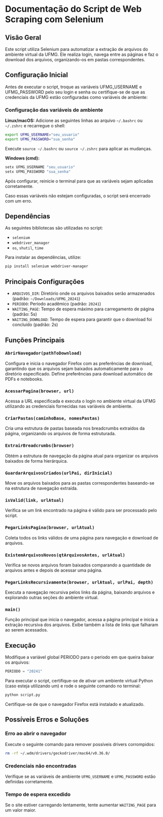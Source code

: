# Documentação do Script de Web Scraping com Selenium

## Visão Geral

Este script utiliza Selenium para automatizar a extração de arquivos do ambiente virtual da UFMG. Ele realiza login, navega entre as páginas e faz o download dos arquivos, organizando-os em pastas correspondentes.

## Configuração Inicial

Antes de executar o script, troque as variáveis UFMG_USERNAME e UFMG_PASSWORD pelo seu login e senha ou certifique-se de que as credenciais da UFMG estão configuradas como variáveis de ambiente:

### Configuração das variáveis de ambiente

**Linux/macOS:** Adicione as seguintes linhas ao arquivo `~/.bashrc` ou `~/.zshrc` e recarregue o shell:

```sh
export UFMG_USERNAME="seu_usuario"
export UFMG_PASSWORD="sua_senha"
```

Execute `source ~/.bashrc` ou `source ~/.zshrc` para aplicar as mudanças.

**Windows (cmd):**

```sh
setx UFMG_USERNAME "seu_usuario"
setx UFMG_PASSWORD "sua_senha"
```

Após configurar, reinicie o terminal para que as variáveis sejam aplicadas corretamente.

Caso essas variáveis não estejam configuradas, o script será encerrado com um erro.

## Dependências

As seguintes bibliotecas são utilizadas no script:

- `selenium`
- `webdriver_manager`
- `os`, `shutil`, `time`

Para instalar as dependências, utilize:

```sh
pip install selenium webdriver-manager
```

## Principais Configurações

- `ARQUIVOS_DIR`: Diretório onde os arquivos baixados serão armazenados (padrão: `~/Downloads/UFMG_20241`)
- `PERIODO`: Período acadêmico (padrão: `20241`)
- `WAITING_PAGE`: Tempo de espera máximo para carregamento de página (padrão: 5s)
- `WAITING_DOWNLOAD`: Tempo de espera para garantir que o download foi concluído (padrão: 2s)

## Funções Principais

### `AbrirNavegador(pathToDownload)`

Configura e inicia o navegador Firefox com as preferências de download, garantindo que os arquivos sejam baixados automaticamente para o diretório especificado. Define preferências para download automático de PDFs e notebooks.

### `AcessarPagina(browser, url)`

Acessa a URL especificada e executa o login no ambiente virtual da UFMG utilizando as credenciais fornecidas nas variáveis de ambiente.

### `CriarPastas(caminhoBase, nomesPastas)`

Cria uma estrutura de pastas baseada nos breadcrumbs extraídos da página, organizando os arquivos de forma estruturada.

### `ExtrairBreadcrumbs(browser)`

Obtém a estrutura de navegação da página atual para organizar os arquivos baixados de forma hierárquica.

### `GuardarArquivosCriados(urlPai, dirInicial)`

Move os arquivos baixados para as pastas correspondentes baseando-se na estrutura de navegação extraída.

### `isValid(link, urlAtual)`

Verifica se um link encontrado na página é válido para ser processado pelo script.

### `PegarLinksPagina(browser, urlAtual)`

Coleta todos os links válidos de uma página para navegação e download de arquivos.

### `ExistemArquivosNovos(qtArquivosAntes, urlAtual)`

Verifica se novos arquivos foram baixados comparando a quantidade de arquivos antes e depois de acessar uma página.

### `PegarLinksRecursivamente(browser, urlAtual, urlPai, depth)`

Executa a navegação recursiva pelos links da página, baixando arquivos e explorando outras seções do ambiente virtual.

### `main()`

Função principal que inicia o navegador, acessa a página principal e inicia a extração recursiva dos arquivos. Exibe também a lista de links que falharam ao serem acessados.

## Execução
Modifique a variável global PERIODO para o periodo em que queira baixar os arquivos:

```py
PERIODO = "20241"
```

Para executar o script, certifique-se de ativar um ambiente virtual Python (caso esteja utilizando um) e rode o seguinte comando no terminal:

```sh
python script.py
```

Certifique-se de que o navegador Firefox está instalado e atualizado.

## Possíveis Erros e Soluções

### Erro ao abrir o navegador

Execute o seguinte comando para remover possíveis drivers corrompidos:

```sh
rm -rf ~/.wdm/drivers/geckodriver/mac64/v0.36.0/
```

### Credenciais não encontradas

Verifique se as variáveis de ambiente `UFMG_USERNAME` e `UFMG_PASSWORD` estão definidas corretamente.

### Tempo de espera excedido

Se o site estiver carregando lentamente, tente aumentar `WAITING_PAGE` para um valor maior.

